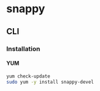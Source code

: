 # snappy

## CLI

### Installation

#### YUM

```sh
yum check-update
sudo yum -y install snappy-devel
```
